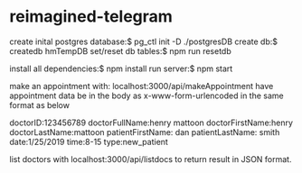 # reimagined-telegram

create inital postgres database:$     pg_ctl init -D ./postgresDB
create db:$                           createdb hmTempDB
set/reset db tables:$                 npm run resetdb

install all dependencies:$            npm install
run server:$                          npm start

make an appointment with:
localhost:3000/api/makeAppointment
have appointment data be in the body as x-www-form-urlencoded in the same format as below

doctorID:123456789
doctorFullName:henry mattoon
doctorFirstName:henry
doctorLastName:mattoon
patientFirstName: dan
patientLastName: smith
date:1/25/2019
time:8-15
type:new_patient

list doctors with
localhost:3000/api/listdocs
to return result in JSON format.


